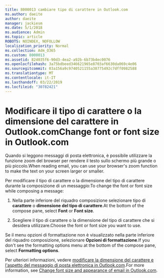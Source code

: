 ```yaml
---
title: 8000013 cambiare tipo di carattere in Outlook.com
ms.author: daeite
author: daeite
manager: jackiesm
ms.date: 5/1/2018
ms.audience: Admin
ms.topic: article
ROBOTS: NOINDEX, NOFOLLOW
localization_priority: Normal
ms.collection: Adm_O365
ms.custom: 8000013
ms.assetid: 824035f6-90d3-4ea2-a92b-6b73b4ec0076
ms.openlocfilehash: 3a75bdbeed346621965e8703af6630da069c4e06
ms.sourcegitcommit: 03a156a9c9740521155a30775492c7dff0982588
ms.translationtype: MT
ms.contentlocale: it-IT
ms.lasthandoff: 03/22/2019
ms.locfileid: "30782421"
---
```

# <a name="change-font-or-font-size-in-outlookcom"></a><span data-ttu-id="e6166-102">Modificare il tipo di carattere o la dimensione del carattere in Outlook.com</span><span class="sxs-lookup"><span data-stu-id="e6166-102">Change font or font size in Outlook.com</span></span>

<span data-ttu-id="e6166-103">Quando si leggono messaggi di posta elettronica, è possibile utilizzare la funzione zoom del browser per rendere il testo sullo schermo più grande o più piccolo.</span><span class="sxs-lookup"><span data-stu-id="e6166-103">When reading email, you can use your browser's zoom function to make the text on your screen larger or smaller.</span></span>
  
<span data-ttu-id="e6166-104">Per modificare il tipo di carattere o la dimensione del tipo di carattere durante la composizione di un messaggio:</span><span class="sxs-lookup"><span data-stu-id="e6166-104">To change the font or font size while composing a message:</span></span>
  
1. <span data-ttu-id="e6166-105">Nella parte inferiore del riquadro composizione selezionare tipo di **carattere** o **dimensione del tipo di carattere**.</span><span class="sxs-lookup"><span data-stu-id="e6166-105">At the bottom of the compose pane, select **Font** or **Font size**.</span></span>
    
2. <span data-ttu-id="e6166-106">Scegliere il tipo di carattere o la dimensione del tipo di carattere che si desidera utilizzare.</span><span class="sxs-lookup"><span data-stu-id="e6166-106">Choose the font or font size you want to use.</span></span>
    
<span data-ttu-id="e6166-107">Se il menu opzioni di formattazione non è visualizzato nella parte inferiore del riquadro composizione, selezionare **Opzioni di formattazione**.</span><span class="sxs-lookup"><span data-stu-id="e6166-107">If you don't see the formatting options menu at the bottom of the compose pane, select **Formatting options**.</span></span>
  
<span data-ttu-id="e6166-108">Per ulteriori informazioni, vedere [modificare la dimensione del carattere e l'aspetto del messaggio di posta elettronica in Outlook.com](https://go.microsoft.com/fwlink/p/?linkid=873130).</span><span class="sxs-lookup"><span data-stu-id="e6166-108">For more information, see [Change font size and appearance of email in Outlook.com](https://go.microsoft.com/fwlink/p/?linkid=873130).</span></span>
  

